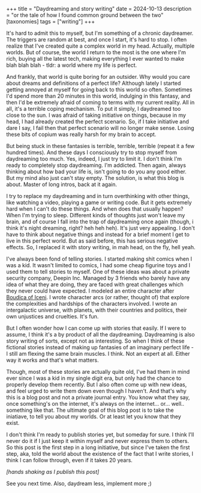 +++
title = "Daydreaming and story writing"
date = 2024-10-13
description = "or the tale of how I found common ground between the two"
[taxonomies]
tags = ["writing"]
+++

It's hard to admit this to myself, but I'm something of a chronic daydreamer. The triggers are random at best, and once I start, it's hard to stop. I often realize that I've created quite a complex world in my head. Actually, multiple worlds. But of course, the world I return to the most is the one where I'm rich, buying all the latest tech, making everything I ever wanted to make blah blah blah - tldr: a world where my life is perfect.

And frankly, that world is quite boring for an outsider. Why would you care about dreams and definitions of a perfect life? Although lately I started getting annoyed at myself for going back to this world so often. Sometimes I'd spend more than 20 minutes in this world, indulging in this fantasy, and then I'd be extremely afraid of coming to terms with my current reality. All in all, it's a terrible coping mechanism. To put it simply, I daydreamed too close to the sun. I was afraid of taking initiative on things, because in my head, I had already created the perfect scenario. So, if I take initiative and dare I say, I fail then that perfect scenario will no longer make sense. Losing these bits of copium was really harsh for my brain to accept.

But being stuck in these fantasies is terrible, terrible, terrible (repeat it a few hundred times). And these days I consciously try to stop myself from daydreaming too much. Yes, indeed, I just try to limit it. I don't think I'm ready to completely stop daydreaming. I'm addicted. Then again, always thinking about how bad your life is, isn't going to do you any good either. But my mind also just can't stay empty. The solution, is what this blog is about. Master of long intros, back at it again.

I try to replace my daydreaming and in turn overthinking with other things, like watching a video, playing a game or writing code. But it gets extremely hard when I can't do these things. And when does that usually happen? When I'm trying to sleep. Different kinds of thoughts just won't leave my brain, and of course I fall into the trap of daydreaming once again (though, i think it's night dreaming, right? heh heh heh). It's just very appealing. I don't have to think about negative things and instead for a brief moment I get to live in this perfect world. But as said before, this has serious negative effects. So, I replaced it with story writing, in mah head, on the fly, hell yeah.

I've always been fond of telling stories. I started making shit comics when I was a kid. It wasn't limited to comics, I had some cheap figurine toys and I used them to tell stories to myself. One of these ideas was about a private security company, Deepin Inc. Managed by 3 friends who barely have any idea of what they are doing, they are faced with great challenges which they never could have expected. I modeled an entire character after [Boudica of Iceni](https://en.wikipedia.org/wiki/Boudica). I wrote character arcs (or rather, thought of) that explore the complexities and hardships of the characters involved. I wrote an intergalactic universe, with planets, with their countries and politics, their own unjustices and cruelties. It's fun.

But I often wonder how I can come up with stories that easily. If I were to assume, I think it's a by product of all the daydreaming. Daydreaming is also story writing of sorts, except not as interesting. So when I think of these fictional stories instead of making up fantasies of an imaginary perfect life - I still am flexing the same brain muscles. I think. Not an expert at all. Either way it works and that's what matters.

Though, most of these stories are actually quite old, I've had them in mind ever since I was a kid in my single digit era, but only had the chance to properly develop them recently. But I also often come up with new ideas, and feel urged to write them down even though I haven't. And that's why this is a blog post and not a private journal entry. You know what they say, once something's on the internet, it's always on the internet... or... well.. something like that. The ultimate goal of this blog post is to take the iniatiave, to tell you about my worlds. Or at least let you know that they exist.

I don't think I'm ready to publish stories yet, but someday for sure. I think I'll never do it if I just keep it within myself and never express them to others. So this post is the first step in a long initiative, but since I've taken the first step, aka, told the world about the existence of the fact that I write stories, I think I can follow through, even if it takes 20 years.

*[hands shaking as I publish this post]*

See you next time. Also, daydream less, implement more ;)
